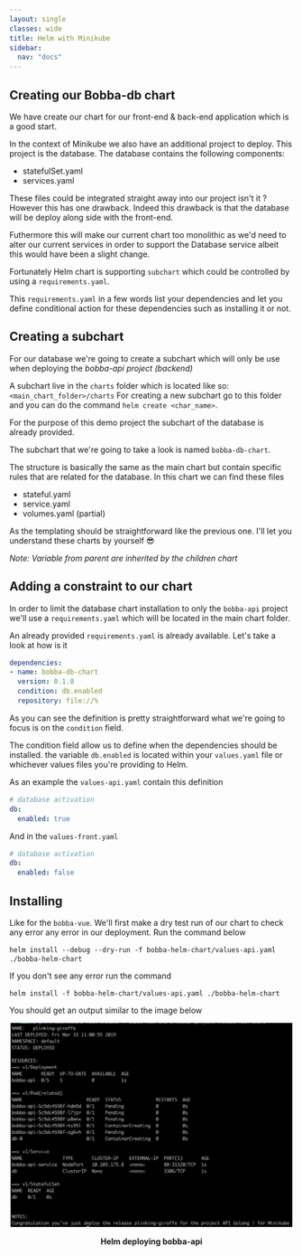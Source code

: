```yaml
---
layout: single
classes: wide
title: Helm with Minikube
sidebar:
  nav: "docs"
---
```


## Creating our Bobba-db chart

We have create our chart for our front-end & back-end application which is a good start. 

In the context of Minikube we also have an additional project to deploy. This project is the database. The database contains the following components:

- statefulSet.yaml
- services.yaml

These files could be integrated straight away into our project isn't it ? However this has one drawback. Indeed this drawback is that the database will be deploy along side with the front-end.

Futhermore this will make our current chart too monolithic as we'd need to alter our current services in order to support the Database service albeit this would have been a slight change.

Fortunately Helm chart is supporting ```subchart``` which could be controlled by using a ```requirements.yaml```. 

This ```requirements.yaml``` in a few words list your dependencies and let you define conditional action for these dependencies such as installing it or not.

## Creating a subchart

For our database we're going to create a subchart which will only be use when deploying the *bobba-api project (backend)*

A subchart live in the ```charts``` folder which is located like so: ```<main_chart_folder>/charts``` For creating a new subchart go to this folder and you can do the command ```helm create <char_name>```.

For the purpose of this demo project the subchart of the database is already provided.

The subchart that we're going to take a look is named ```bobba-db-chart```.

The structure is basically the same as the main chart but contain specific rules that are related for the database. In this chart we can find these files

- stateful.yaml
- service.yaml
- volumes.yaml (partial)

As the templating should be straightforward like the previous one. I'll let you understand these charts by yourself 😎

*Note: Variable from parent are inherited by the children chart*

## Adding a constraint to our chart

In order to limit the database chart installation to only the ```bobba-api``` project we'll use a ```requirements.yaml``` which will be located in the main chart folder.

An already provided ```requirements.yaml``` is already available. Let's take a look at how is it

```yaml
dependencies:
- name: bobba-db-chart
  version: 0.1.0
  condition: db.enabled
  repository: file://%
```

As you can see the definition is pretty straightforward what we're going to focus is on the ```condition``` field.

The condition field allow us to define when the dependencies should be installed. the variable ```db.enabled``` is located within your ```values.yaml``` file or whichever values files you're providing to Helm.

As an example the ```values-api.yaml``` contain this definition

```yaml
# database activation
db:
  enabled: true
```

And in the ```values-front.yaml```

```yaml
# database activation
db:
  enabled: false
```

## Installing

Like for the ```bobba-vue```. We'll first make a dry test run of our chart to check any error any error in our deployment. Run the command below

```shell
helm install --debug --dry-run -f bobba-helm-chart/values-api.yaml ./bobba-helm-chart
```

If you don't see any error run the command

```shell
helm install -f bobba-helm-chart/values-api.yaml ./bobba-helm-chart
```

You should get an output similar to the image below

<p align="center">
  <img src="../img/helm_install_api.png" alt="drawing" width="500"/>
</p>
<p align="center"><b>Helm deploying bobba-api</b></p>


